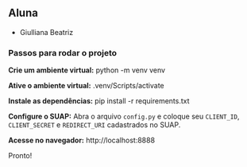 ## Aluna
- Giulliana Beatriz

### Passos para rodar o projeto


**Crie um ambiente virtual:**
   python -m venv venv

**Ative o ambiente virtual:**
   .venv/Scripts/activate

**Instale as dependências:**
   pip install -r requirements.txt

**Configure o SUAP:**
   Abra o arquivo `config.py` e coloque seu `CLIENT_ID`, `CLIENT_SECRET` e `REDIRECT_URI` cadastrados no SUAP.

**Acesse no navegador:**
   http://localhost:8888

Pronto!
